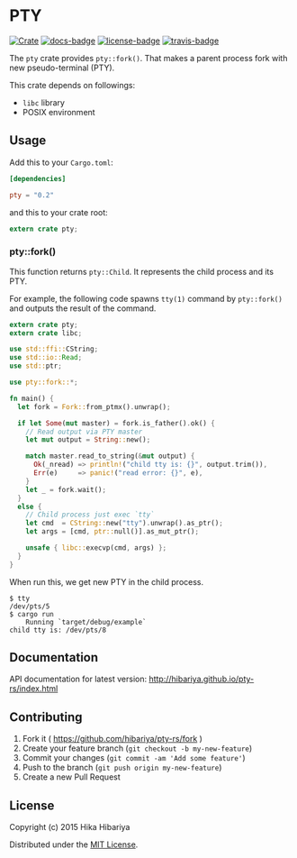 # PTY 
[![Crate][crate-badge]][crate] [![docs-badge][]][docs] [![license-badge][]][license] [![travis-badge][]][travis]

[crate-badge]: https://img.shields.io/badge/crates.io-v0.2.0-orange.svg?style=flat-square
[crate]: https://crates.io/crates/pty

[docs-badge]: https://img.shields.io/badge/API-docs-blue.svg?style=flat-square
[docs]: http://note.hibariya.org/pty-rs/pty/index.html

[license-badge]: https://img.shields.io/badge/license-MIT-blue.svg?style=flat-square
[license]: https://github.com/hibariya/pty-rs/blob/master/LICENSE.txt

[travis-badge]: https://travis-ci.org/hibariya/pty-rs.svg?branch=master&style=flat-square
[travis]: https://travis-ci.org/hibariya/pty-rs

The `pty` crate provides `pty::fork()`. That makes a parent process fork with new pseudo-terminal (PTY).

This crate depends on followings:

* `libc` library
* POSIX environment

## Usage

Add this to your `Cargo.toml`:

```toml
[dependencies]

pty = "0.2"
```

and this to your crate root:

```rust
extern crate pty;
```

### pty::fork()

This function returns `pty::Child`. It represents the child process and its PTY.

For example, the following code spawns `tty(1)` command by `pty::fork()` and outputs the result of the command.

```rust
extern crate pty;
extern crate libc;

use std::ffi::CString;
use std::io::Read;
use std::ptr;

use pty::fork::*;

fn main() {
  let fork = Fork::from_ptmx().unwrap();

  if let Some(mut master) = fork.is_father().ok() {
    // Read output via PTY master
    let mut output = String::new();

    match master.read_to_string(&mut output) {
      Ok(_nread) => println!("child tty is: {}", output.trim()),
      Err(e)     => panic!("read error: {}", e),
    }
    let _ = fork.wait();
  }
  else {
    // Child process just exec `tty`
    let cmd  = CString::new("tty").unwrap().as_ptr();
    let args = [cmd, ptr::null()].as_mut_ptr();

    unsafe { libc::execvp(cmd, args) };
  }
}
```

When run this, we get new PTY in the child process.

```
$ tty
/dev/pts/5
$ cargo run
    Running `target/debug/example`
child tty is: /dev/pts/8
```

## Documentation

API documentation for latest version: http://hibariya.github.io/pty-rs/index.html

## Contributing

1. Fork it ( https://github.com/hibariya/pty-rs/fork )
2. Create your feature branch (`git checkout -b my-new-feature`)
3. Commit your changes (`git commit -am 'Add some feature'`)
4. Push to the branch (`git push origin my-new-feature`)
5. Create a new Pull Request

## License

Copyright (c) 2015 Hika Hibariya

Distributed under the [MIT License](LICENSE.txt).

